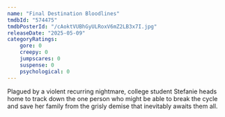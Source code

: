 ```yaml
---
name: "Final Destination Bloodlines"
tmdbId: "574475"
tmdbPosterId: "/cAoktVUBhGyULRoxV6mZ2LB3x7I.jpg"
releaseDate: "2025-05-09"
categoryRatings:
    gore: 0
    creepy: 0
    jumpscares: 0
    suspense: 0
    psychological: 0
---
```

Plagued by a violent recurring nightmare, college student Stefanie heads home to track down the one person who might be able to break the cycle and save her family from the grisly demise that inevitably awaits them all.
